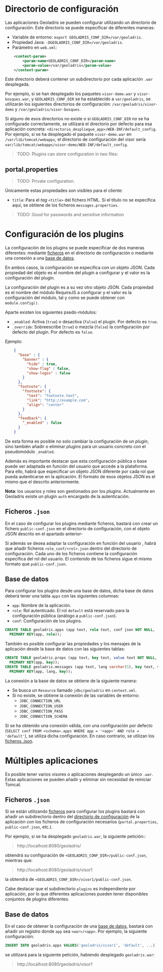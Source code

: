 # <a name="config_dir"></a>Directorio de configuración

Las aplicaciones Geoladris se pueden configurar utilizando un directorio de configuración. Este directorio se puede especificar de diferentes maneras:

* Variable de entorno: `export GEOLADRIS_CONF_DIR=/var/geoladris`.
* Propiedad Java: `-DGEOLADRIS_CONF_DIR=/var/geoladris`.
* Parámetro en `web.xml`:

```xml
	<context-param>
		<param-name>GEOLADRIS_CONF_DIR</param-name>
		<param-value>/var/geoladris</param-value>
	</context-param>
```

Este directorio deberá contener un subdirectorio por cada aplicación `.war` desplegada.

Por ejemplo, si se han desplegado los paquetes `visor-demo.war` y `visor-bosques.war`, y `GEOLADRIS_CONF_DIR` se ha establecido a `var/geoladris`, se utilizarán los siguientes directorios de configuración: `/var/geoladris/visor-demo` y `/var/geoladris/visor-bosques`.

Si alguno de esos directorios no existe o si `GEOLADRIS_CONF_DIR` no se ha configurado correctamente, se utilizará el directorio por defecto para esa aplicación concreta: `<directorio_despliegue_app>/WEB-INF/default_config`. Por ejemplo, si se ha desplegado el paquete `visor-demo.war` en `/var/lib/tomcat/webapps`, el directorio de configuración del visor sería `var/lib/tomcat/webapps/visor-demo/WEB-INF/default_config`.

> TODO: Plugins can store configuration in two files:

## portal.properties

> TODO: Private configuration.

Únicamente estas propiedades son visibles para el cliente:

* `title`: Para el _tag_ `<title>` del fichero HTML. Si el título no se especifica aquí, se obtiene de los ficheros `messages.properties`.

> TODO: Good for passwords and sensitive information

# Configuración de los plugins

La configuración de los plugins se puede especificar de dos maneras diferentes: mediante [ficheros](#ficheros-json) en el directorio de configuración o mediante una conexión a una [base de datos](#db).

En ambos casos, la configuración se especifica con un objeto JSON. Cada propiedad del objeto es el nombre del _plugin_ a configurar y el valor es la configuración del plugin.

La configuración del plugin es a su vez otro objeto JSON. Cada propiedad es el nombre del módulo RequireJS a configurar y el valor es la configuración del módulo, tal y como se puede obtener con ``module.config()``.

Aparte existen los siguientes psedo-módulos:

* `_enabled`: Activa (`true`) o desactiva (`false`) el plugin. Por defecto es `true`.
* `_override`: Sobreescribe (`true`) o mezcla (`false`) la configuración por defecto del plugin. Por defecto es `false`.

Ejemplo:

```json
    {
      "base" : {
        "banner" : {
          "hide" : true,
          "show-flag" : false,
          "show-logos" : false
        }
      },
      "footnote": {
        "footnote": {
          "text": "footnote.text",
          "link": "http://example.com",
          "align": "center"
        }
      },
      "feedback": {
        "_enabled" : false
      }
    }
```

De esta forma es posible no solo cambiar la configuración de un _plugin_, sino también añadir o eliminar _plugins_ para un usuario concreto con el pseudomódulo `_enabled`.


Además es importante destacar que esta configuración pública o base puede ser adaptada en función del usuario que accede a la plataforma. Para ello, habrá que especificar un objeto JSON diferente por cada rol que pueda autenticarse en la aplicación. El formato de esos objetos JSON es el mismo que el descrito anteriormente.

**Nota**: los usuarios y roles son gestionados por los *plugins*. Actualmente en Geoladris existe un plugin `auth` encargado de la autenticación.

## <a name="ficheros-json"></a>Ficheros `.json`

En el caso de configurar los plugins mediante ficheros, bastará con crear un fichero `public-conf.json` en el directorio de configuración, con el objeto JSON descrito en el apartado anterior-

Si además se desea adaptar la configuración en función del usuario , habrá que añadir ficheros `role_conf/<rol>.json` dentro del directorio de configuración. Cada uno de los ficheros contiene la configuración específica del rol del usuario. El contenido de los ficheros sigue el mismo formato que `public-conf.json`.

## <a name="db"></a>Base de datos

Para configurar los plugins desde una base de datos, dicha base de datos deberá tener una tabla `apps` con las siguientes columnas:

- `app`: Nombre de la aplicación.
- `role`: Rol autenticado. El rol `default` está reservado para la configuración pública (análogo a `public-conf.json`).
- `conf`: Configuración de los plugins.

```sql
CREATE TABLE geoladris.apps (app text, role text, conf json NOT NULL,
  PRIMARY KEY(app, role));
```

También es posible configurar las propiedades y los mensajes de la aplicación desde la base de datos con las siguientes tablas:

```sql
CREATE TABLE geoladris.props (app text, key text, value text NOT NULL,
  PRIMARY KEY(app, key));
CREATE TABLE geoladris.messages (app text, lang varchar(5), key text, value text NOT NULL,
  PRIMARY KEY(app, lang, key));
```

La conexión a la base de datos se obtiene de la siguiente manera:

- Se busca un `Resource` llamado `jdbc/geoladris` en `context.xml`.
- Si no existe, se obtiene la conexión de las variables de entorno:
  - `JDBC_CONNECTION_URL`
  - `JDBC_CONNECTION_USER`
  - `JDBC_CONNECTION_PASS`
  - `JDBC_CONNECTION_SCHEMA`

Si se ha obtenido una conexión válida, con una configuración por defecto (`SELECT conf FROM <schema>.apps WHERE app = '<app>' AND role = 'default'`), se utiliza dicha configuración. En caso contrario, se utilizan los [ficheros .json](#ficheros-json).

# <a name="multiple_apps"></a>Múltiples aplicaciones

Es posible tener varios visores o aplicaciones desplegando un único `.war`. Estas aplicaciones se pueden añadir y eliminar sin necesidad de reiniciar Tomcat.

## Ficheros `.json`

Si se están utilizando [ficheros](#ficheros-json) para configurar los plugins bastará con añadir un subdirectorio dentro del [directorio de configuración](#config_dir) de la aplicación con los ficheros de configuración necesarios (`portal.properties`, `public-conf.json`, etc.).

Por ejemplo, si se ha desplegado `geoladris.war`, la siguiente petición::

> http://localhost:8080/geoladris/

obtendrá su configuración de `<GEOLADRIS_CONF_DIR>/public-conf.json`, mientras que:

> http://localhost:8080/geoladris/visor1

la obtendrá de `<GEOLADRIS_CONF_DIR>/visor1/public-conf.json`.

Cabe destacar que el subdirectorio `plugins` es independiente por aplicación, por lo que diferentes aplicaciones pueden tener disponibles conjuntos de plugins diferentes.

## Base de datos

En el caso de obtener la configuración de una [base de datos](#db), bastará con añadir un registro donde `app` sea `<war>/<app>`. Por ejemplo, la siguiente configuración:

```sql
INSERT INTO geoladris.apps VALUES('geoladris/visor1', 'default', ...)
```

se utilizará para la siguiente petición, habiendo desplegado `geoladris.war`:

> http://localhost:8080/geoladris/visor1